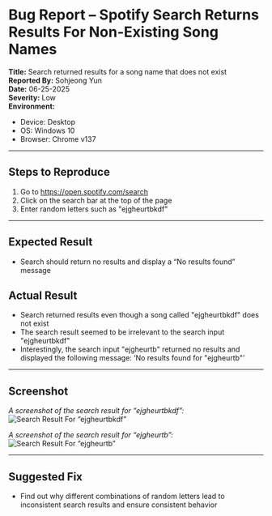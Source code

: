 # Bug Report – Spotify Search Returns Results For Non-Existing Song Names

**Title:** Search returned results for a song name that does not exist  
**Reported By:** Sohjeong Yun  
**Date:** 06-25-2025  
**Severity:** Low  
**Environment:**
- Device: Desktop
- OS: Windows 10
- Browser: Chrome v137

---

## Steps to Reproduce

1. Go to https://open.spotify.com/search
2. Click on the search bar at the top of the page
3. Enter random letters such as "ejgheurtbkdf"

---

## Expected Result

- Search should return no results and display a “No results found” message  

## Actual Result

- Search returned results even though a song called "ejgheurtbkdf" does not exist
- The search result seemed to be irrelevant to the search input "ejgheurtbkdf"
- Interestingly, the search input "ejgheurtb" returned no results and displayed the following message: ‘No results found for "ejgheurtb"’

---

## Screenshot

*A screenshot of the search result for “ejgheurtbkdf”:*
![Search Result For “ejgheurtbkdf”](../../images/spotify/returns_result_for_ejgheurtbkdf.png)

*A screenshot of the search result for “ejgheurtb”:*
![Search Result For “ejgheurtb”](../../images/spotify/no_result_for_ejgheurtb.png)

---

## Suggested Fix

- Find out why different combinations of random letters lead to inconsistent search results and ensure consistent behavior

